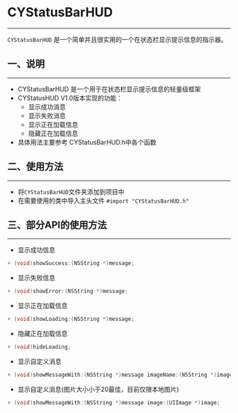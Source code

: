 # CYStatusBarHUD
---
`CYStatusBarHUD` 是一个简单并且很实用的一个在状态栏显示提示信息的指示器。
## 一、说明
---
- CYStatusBarHUD 是一个用于在状态栏显示提示信息的轻量级框架
- CYStatusHUD V1.0版本实现的功能：
    * 显示成功消息
    * 显示失败消息
    * 显示正在加载信息
    * 隐藏正在加载信息
- 具体用法主要参考 CYStatusBarHUD.h中各个函数

## 二、使用方法
---
- 将`CYStatusBarHUD`文件夹添加到项目中
- 在需要使用的类中导入主头文件 `#import "CYStatusBarHUD.h"`

## 三、部分API的使用方法
---
- 显示成功信息
```objective-c
+ (void)showSuccess:(NSString *)message;
```
- 显示失败信息
```objective-c
+ (void)showError:(NSString *)message;
```
- 显示正在加载信息
```objective-c
+ (void)showLoading:(NSString *)message;
```
- 隐藏正在加载信息
```objective-c
+ (void)hideLoading;
```
- 显示自定义消息
```objective-c
+ (void)showMessageWith:(NSString *)message imageName:(NSString *)imageName;
```
- 显示自定义消息(图片大小小于20最佳，目前仅限本地图片)
```objective-c
+ (void)showMessageWith:(NSString *)message image:(UIImage *)image;
```
